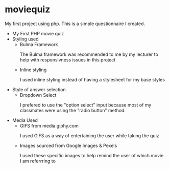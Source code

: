 # moviequiz
My first project using php. This is a simple questionnaire I created.
  

<div class="navbar">
    <ul>
        <li><a id="red"></a>My First PHP movie quiz</a></li>
        <li><a id="blue">Styling used</a>
        <ul>
            <li>Bulma Framework</li>
            <p>The Bulma framework was recommended to me by my lecturer to help with responsivness issues in this project</p>
            <li>Inline styling</li>
            <p>I used inline styling instead of having a stylesheet for my base styles</p>
        </ul>
        </li>    
        <li><a id="green">Style of answer selection</a>
            <ul>
                <li>Dropdown Select</li>
                <p>I prefered to use the "option select" input because most of my classmates were using the "radio button" method.</p>
            </ul>
        </li>
        <li><a id="orange">Media Used</a>
            <ul>
                <li>GIFS from media.giphy.com</li>
                <p>I used GIFS as a way of entertaining the user while taking the quiz</p>
                <li>Images sourced from Google Images & Pexels</li>
                <p>I used these specific images to help remind the user of which movie I am referrring to</p>
            </ul>
        </li>        
    </ul>
</div>

